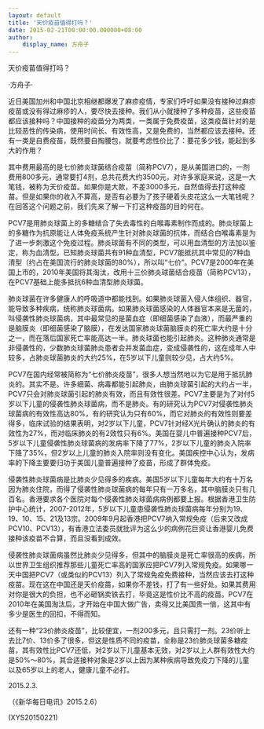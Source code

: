 ```yaml
---
layout: default
title: '天价疫苗值得打吗？'
date: 2015-02-21T00:00:00.000000+08:00
author:
    display_name: 方舟子
---
```


天价疫苗值得打吗？

·方舟子·

近日美国加州和中国北京相继都爆发了麻疹疫情，专家们呼吁如果没有接种过麻疹疫苗或没有得过麻疹的人，要尽快去接种。我们从小就接种了多种疫苗，这些疫苗都应该接种吗？中国接种的疫苗分为两类，一类属于免费疫苗，这类疫苗针对的是比较恶性的传染病，使用时间长、有效性高，又是免费的，当然都应该去接种。还有一类是自费疫苗，既然要自掏腰包，就要考虑性价比了：要花多少钱，能起到多大的作用？

其中费用最高的是七价肺炎球菌结合疫苗（简称PCV7），是从美国进口的，一剂费用800多元，通常要打4剂，总共花费大约3500元，对许多家庭来说，这是一大笔钱，被称为天价疫苗。如果你是大款，不差3000多元，自然值得去打这种疫苗。但是如果你的收入不算高，是否有必要为了孩子硬着头皮花这么一大笔钱呢？在回答这个问题之前，我们先来了解一下打这种疫苗的目的何在。

PCV7是用肺炎球菌上的多糖结合了失去毒性的白喉毒素制作而成的。肺炎球菌上的多糖作为抗原能让人体免疫系统产生针对肺炎球菌的抗体，而结合白喉毒素是为了进一步刺激这个免疫过程。肺炎球菌有不同的类型，可以用血清型的方法加以鉴定，称为血清型。已知肺炎球菌共有91种血清型，PCV7能抵抗其中常见的7种血清型（约占在美国流行的肺炎球菌的80%），所以叫“七价”。PCV7是2000年在美国上市的，2010年美国将其淘汰，改用十三价肺炎球菌结合疫苗（简称PCV13），在PCV7基础上能多抵抗6种血清型肺炎球菌。

肺炎球菌在许多健康人的呼吸道中都能找到。如果肺炎球菌入侵人体组织、器官，能导致多种疾病，统称肺炎球菌病。如果肺炎球菌感染的人体器官本来是无菌的，叫侵袭性肺炎球菌病，其中最常见的是菌血症（即细菌感染了血液），而最严重的是脑膜炎（即细菌感染了脑膜），在发达国家肺炎球菌脑膜炎的死亡率大约是十分之一，而在落后国家死亡率能高达一半。肺炎球菌也能引起肺炎。这种肺炎通常是非侵袭性的，少数肺炎球菌肺炎患者会并发菌血症，变成侵袭性的，这在成年人中较多，占肺炎球菌肺炎的大约25%，在5岁以下儿童则较少见，占大约5%。

PCV7在国内经常被简称为“七价肺炎疫苗”，很多人想当然地以为它是用于抵抗肺炎的。其实不是。许多细菌、病毒都能引起肺炎，由肺炎球菌引起的大约占一半，PCV7只会对肺炎球菌引起的肺炎有效，而且有效性很差。PCV7主要是为了对付5岁以下儿童的侵袭性肺炎球菌病，而不是肺炎。有的研究认为PCV7对侵袭性肺炎球菌病的有效性高达80%，有的研究认为只有60%，而它对肺炎的有效性则要差得多，临床试验的结果表明，对2岁以下儿童，PCV7针对经X光片确认的肺炎的有效性为27%，而对临床肺炎的有2效性只有6%。美国在婴儿中普遍接种PCV7后，5岁以下儿童侵袭性肺炎球菌病的发病率下降了77%，2岁以下儿童的肺炎入院率下降了35%，但2岁以上儿童的肺炎入院率则没有变化。美国疾控中心认为，发病率的下降主要要归功于美国儿童普遍接种了疫苗，形成了群体免疫。

侵袭性肺炎球菌病是比肺炎少见得多的疾病。美国5岁以下儿童每年大约有十万名因为肺炎住院，而得了侵袭性肺炎球菌病的每年只有一万多名，其中脑膜炎只有几百名。香港要求各个医院对每个侵袭性肺炎球菌病病例都要上报。根据香港卫生防护中心统计，2007-2012年，5岁以下儿童患侵袭性肺炎球菌病每年分别为19、19、10、15、21及13宗。2009年9月起香港把PCV7纳入常规免疫（后来又改成PCV10、PCV13），有香港立法委员就批评为这么少的病例花巨资让香港婴儿免费接种该疫苗不合算，而且没看到成效。

侵袭性肺炎球菌病虽然比肺炎少见得多，但其中的脑膜炎是死亡率很高的疾病，所以世界卫生组织推荐那些儿童死亡率高的国家应把PCV7列入常规免疫。如果哪一天中国把PCV7（或类似的PCV13）列入了常规免疫免费接种，当然应该去打这种疫苗。现在这在中国还是天价疫苗，如果你不差钱，打了有一些好处。如果其费用对你是很大的负担，也不必砸锅卖铁去打，毕竟这是性价比不高的疫苗。PCV7在2010年在美国淘汰后，才开始在中国大做广告，卖得又比美国贵一倍，这其中有多少是医生的回扣，不得而知。

还有一种“23价肺炎疫苗”，比较便宜，一剂200多元，且只需打一剂。23价听上去比7价、13价多了很多，但这是性质不同的疫苗，全称是23价肺炎球菌多糖疫苗，其有效性比PCV7还低，对2岁以下儿童基本无效，对2岁以上人群有效性大约是50%～80%，其合适接种对象是2岁以上因为某种疾病导致免疫力下降的儿童以及65岁以上的老人，健康儿童不必打。

2015.2.3.

（《新华每日电讯》2015.2.6）

(XYS20150221)

